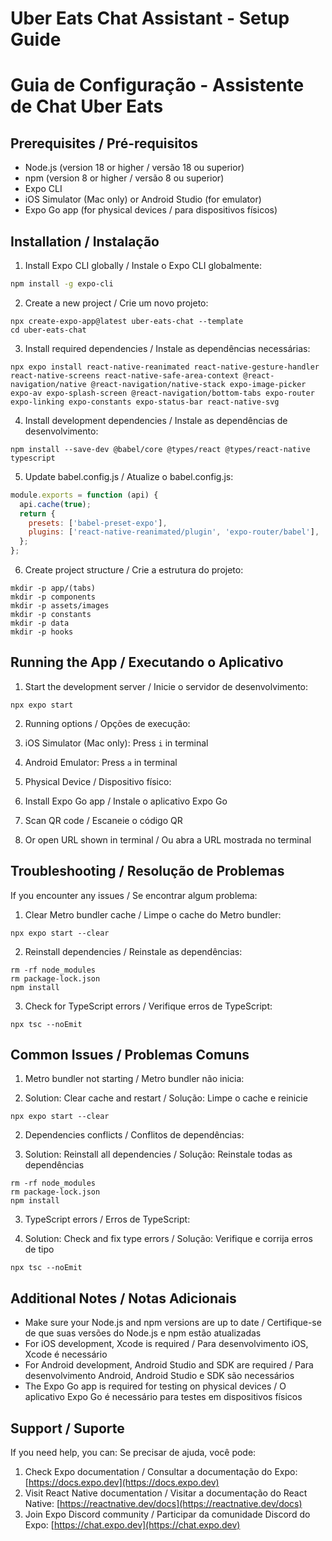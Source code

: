 # Uber Eats Chat Assistant - Setup Guide
# Guia de Configuração - Assistente de Chat Uber Eats

## Prerequisites / Pré-requisitos

- Node.js (version 18 or higher / versão 18 ou superior)
- npm (version 8 or higher / versão 8 ou superior)
- Expo CLI
- iOS Simulator (Mac only) or Android Studio (for emulator)
- Expo Go app (for physical devices / para dispositivos físicos)

## Installation / Instalação

1. Install Expo CLI globally / Instale o Expo CLI globalmente:
```bash
npm install -g expo-cli
```

2. Create a new project / Crie um novo projeto:


```shellscript
npx create-expo-app@latest uber-eats-chat --template
cd uber-eats-chat
```

3. Install required dependencies / Instale as dependências necessárias:


```shellscript
npx expo install react-native-reanimated react-native-gesture-handler react-native-screens react-native-safe-area-context @react-navigation/native @react-navigation/native-stack expo-image-picker expo-av expo-splash-screen @react-navigation/bottom-tabs expo-router expo-linking expo-constants expo-status-bar react-native-svg
```

4. Install development dependencies / Instale as dependências de desenvolvimento:


```shellscript
npm install --save-dev @babel/core @types/react @types/react-native typescript
```

5. Update babel.config.js / Atualize o babel.config.js:


```javascript
module.exports = function (api) {
  api.cache(true);
  return {
    presets: ['babel-preset-expo'],
    plugins: ['react-native-reanimated/plugin', 'expo-router/babel'],
  };
};
```

6. Create project structure / Crie a estrutura do projeto:


```shellscript
mkdir -p app/(tabs)
mkdir -p components
mkdir -p assets/images
mkdir -p constants
mkdir -p data
mkdir -p hooks
```

## Running the App / Executando o Aplicativo

1. Start the development server / Inicie o servidor de desenvolvimento:


```shellscript
npx expo start
```

2. Running options / Opções de execução:

1. iOS Simulator (Mac only): Press `i` in terminal
2. Android Emulator: Press `a` in terminal
3. Physical Device / Dispositivo físico:

1. Install Expo Go app / Instale o aplicativo Expo Go
2. Scan QR code / Escaneie o código QR
3. Or open URL shown in terminal / Ou abra a URL mostrada no terminal








## Troubleshooting / Resolução de Problemas

If you encounter any issues / Se encontrar algum problema:

1. Clear Metro bundler cache / Limpe o cache do Metro bundler:


```shellscript
npx expo start --clear
```

2. Reinstall dependencies / Reinstale as dependências:


```shellscript
rm -rf node_modules
rm package-lock.json
npm install
```

3. Check for TypeScript errors / Verifique erros de TypeScript:


```shellscript
npx tsc --noEmit
```

## Common Issues / Problemas Comuns

1. Metro bundler not starting / Metro bundler não inicia:

1. Solution: Clear cache and restart / Solução: Limpe o cache e reinicie


```shellscript
npx expo start --clear
```


2. Dependencies conflicts / Conflitos de dependências:

1. Solution: Reinstall all dependencies / Solução: Reinstale todas as dependências


```shellscript
rm -rf node_modules
rm package-lock.json
npm install
```


3. TypeScript errors / Erros de TypeScript:

1. Solution: Check and fix type errors / Solução: Verifique e corrija erros de tipo


```shellscript
npx tsc --noEmit
```




## Additional Notes / Notas Adicionais

- Make sure your Node.js and npm versions are up to date / Certifique-se de que suas versões do Node.js e npm estão atualizadas
- For iOS development, Xcode is required / Para desenvolvimento iOS, Xcode é necessário
- For Android development, Android Studio and SDK are required / Para desenvolvimento Android, Android Studio e SDK são necessários
- The Expo Go app is required for testing on physical devices / O aplicativo Expo Go é necessário para testes em dispositivos físicos


## Support / Suporte

If you need help, you can:
Se precisar de ajuda, você pode:

1. Check Expo documentation / Consultar a documentação do Expo: [https://docs.expo.dev](https://docs.expo.dev)
2. Visit React Native documentation / Visitar a documentação do React Native: [https://reactnative.dev/docs](https://reactnative.dev/docs)
3. Join Expo Discord community / Participar da comunidade Discord do Expo: [https://chat.expo.dev](https://chat.expo.dev)
